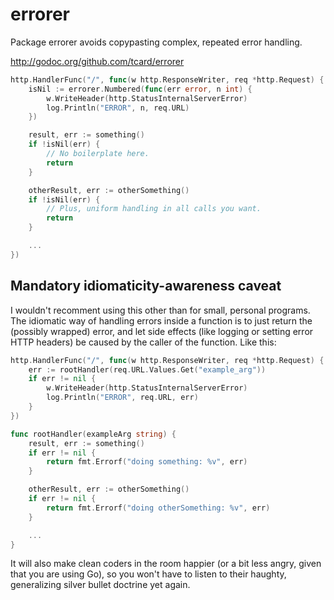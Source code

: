 # errorer

Package errorer avoids copypasting complex, repeated error handling.

http://godoc.org/github.com/tcard/errorer

```go
http.HandlerFunc("/", func(w http.ResponseWriter, req *http.Request) {
	isNil := errorer.Numbered(func(err error, n int) {
		w.WriteHeader(http.StatusInternalServerError)
		log.Println("ERROR", n, req.URL)
	})

	result, err := something()
	if !isNil(err) {
		// No boilerplate here.
		return
	}

	otherResult, err := otherSomething()
	if !isNil(err) {
		// Plus, uniform handling in all calls you want.
		return
	}

	...
})
```

## Mandatory idiomaticity-awareness caveat

I wouldn't recomment using this other than for small, personal programs. The idiomatic way of handling errors inside a function is to just return the (possibly wrapped) error, and let side effects (like logging or setting error HTTP headers) be caused by the caller of the function. Like this:

```go
http.HandlerFunc("/", func(w http.ResponseWriter, req *http.Request) {
	err := rootHandler(req.URL.Values.Get("example_arg"))
	if err != nil {
		w.WriteHeader(http.StatusInternalServerError)
		log.Println("ERROR", req.URL, err)
	}
})

func rootHandler(exampleArg string) {
	result, err := something()
	if err != nil {
		return fmt.Errorf("doing something: %v", err)
	}

	otherResult, err := otherSomething()
	if err != nil {
		return fmt.Errorf("doing otherSomething: %v", err)
	}

	...
}
```

It will also make clean coders in the room happier (or a bit less angry, given that you are using Go), so you won't have to listen to their haughty, generalizing silver bullet doctrine yet again.
